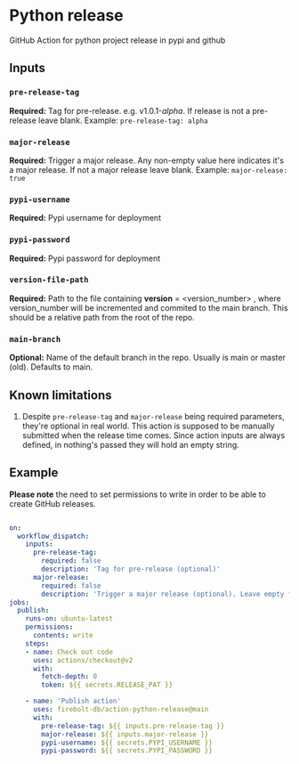 # Python release

GitHub Action for python project release in pypi and github

## Inputs

### `pre-release-tag`
**Required:** Tag for pre-release. e.g. v1.0.1-*alpha*. If release is not a pre-release leave blank.
Example: `pre-release-tag: alpha`
### `major-release`
**Required:** Trigger a major release. Any non-empty value here indicates it's a major release. If not a major release leave blank.
Example: `major-release: true`
### `pypi-username`
**Required:** Pypi username for deployment
### `pypi-password`
**Required:** Pypi password for deployment
### `version-file-path`
**Required:** Path to the file containing __version__ = <version_number> , where version_number will be incremented and commited to the main branch. This should be a relative path from the root of the repo.
### `main-branch`
**Optional:** Name of the default branch in the repo. Usually is main or master (old). Defaults to main.

## Known limitations

1. Despite `pre-release-tag` and `major-release` being required parameters, they're optional in real world. This action is supposed to be manually submitted when the release time comes. Since action inputs are always defined, in nothing's passed they will hold an empty string.

## Example

**Please note** the need to set permissions to write in order to be able to create GitHub releases.

```yml

on:
  workflow_dispatch:
    inputs:
      pre-release-tag:
        required: false
        description: 'Tag for pre-release (optional)'
      major-release:
        required: false
        description: 'Trigger a major release (optional). Leave empty for regular release.'
jobs:
  publish:
    runs-on: ubuntu-latest
    permissions:
      contents: write
    steps:
    - name: Check out code
      uses: actions/checkout@v2
      with:
        fetch-depth: 0
        token: ${{ secrets.RELEASE_PAT }}

    - name: 'Publish action'
      uses: firebolt-db/action-python-release@main
      with:
        pre-release-tag: ${{ inputs.pre-release-tag }}
        major-release: ${{ inputs.major-release }}
        pypi-username: ${{ secrets.PYPI_USERNAME }}
        pypi-password: ${{ secrets.PYPI_PASSWORD }}
```
